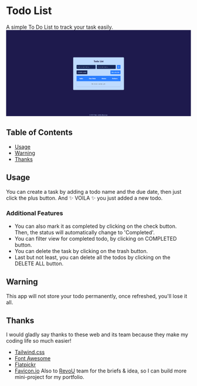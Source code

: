 # Todo List
A simple To Do List to track your task easily.
![Alt Text - Screenshot of the project](assets/screenshots.png)

## Table of Contents
- [Usage](#usage)
- [Warning](#warning)
- [Thanks](#thanks)


## Usage
You can create a task by adding a todo name and the due date, then just click the plus button. And ✨ VOILA ✨ you just added a new todo.

### Additional Features
- You can also mark it as completed by clicking on the check button. Then, the status will automatically change to 'Completed'.
- You can filter view for completed todo, by clicking on COMPLETED button.
- You can delete the task by clicking on the trash button.
- Last but not least, you can delete all the todos by clicking on the DELETE ALL button.

## Warning
This app will not store your todo permanently, once refreshed, you'll lose it all.

## Thanks
I would gladly say thanks to these web and its team because they make my coding life so much easier!
- [Tailwind.css](https://tailwindcss.com)
- [Font Awesome](https://fontawesome.com)
- [Flatpickr](https://flatpickr.js.org)
- [Favicon.io](https://favicon.io)
Also to [RevoU](https://www.revou.co) team for the briefs & idea, so I can build more mini-project for my portfolio.

